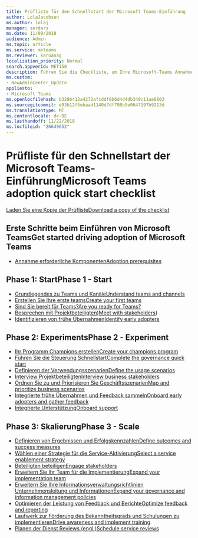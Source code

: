 ```yaml
---
title: Prüfliste für den Schnellstart der Microsoft Teams-Einführung
author: LolaJacobsen
ms.author: lolaj
manager: serdars
ms.date: 11/09/2018
audience: Admin
ms.topic: article
ms.service: msteams
ms.reviewer: karuanag
localization_priority: Normal
search.appverid: MET150
description: Führen Sie die Checkliste, um Ihre Microsoft-Teams Annahme beginnen.
ms.custom:
- NewAdminCenter_Update
appliesto:
- Microsoft Teams
ms.openlocfilehash: b328b412a4272afcddf8b6d4d4db349c11ae8803
ms.sourcegitcommit: e93b12f5ebaad1140d7df798b5e0647197b9213d
ms.translationtype: MT
ms.contentlocale: de-DE
ms.lasthandoff: 11/22/2018
ms.locfileid: "26649652"
---
```

# <a name="microsoft-teams-adoption-quick-start-checklist"></a><span data-ttu-id="79920-103">Prüfliste für den Schnellstart der Microsoft Teams-Einführung</span><span class="sxs-lookup"><span data-stu-id="79920-103">Microsoft Teams adoption quick start checklist</span></span>

[<span data-ttu-id="79920-104">Laden Sie eine Kopie der Prüfliste</span><span class="sxs-lookup"><span data-stu-id="79920-104">Download a copy of the checklist</span></span>](https://github.com/MicrosoftDocs/OfficeDocs-SkypeForBusiness/blob/live/Teams/downloads/teams-adopt-quickstart-checklist-oct2018.pdf?raw=true)

## <a name="get-started-driving-adoption-of-microsoft-teams"></a><span data-ttu-id="79920-105">Erste Schritte beim Einführen von Microsoft Teams</span><span class="sxs-lookup"><span data-stu-id="79920-105">Get started driving adoption of Microsoft Teams</span></span>

- [<span data-ttu-id="79920-106">Annahme erforderliche Komponenten</span><span class="sxs-lookup"><span data-stu-id="79920-106">Adoption prerequisites</span></span>](teams-adoption-get-started.md)

## <a name="phase-1---start"></a><span data-ttu-id="79920-107">Phase 1: Start</span><span class="sxs-lookup"><span data-stu-id="79920-107">Phase 1 - Start</span></span>

- [<span data-ttu-id="79920-108">Grundlegendes zu Teams und Kanäle</span><span class="sxs-lookup"><span data-stu-id="79920-108">Understand teams and channels</span></span>](teams-adoption-understand-teams-and-channels.md)
- [<span data-ttu-id="79920-109">Erstellen Sie Ihre erste teams</span><span class="sxs-lookup"><span data-stu-id="79920-109">Create your first teams</span></span>](teams-adoption-your-first-teams.md)
- [<span data-ttu-id="79920-110">Sind Sie bereit für Teams?</span><span class="sxs-lookup"><span data-stu-id="79920-110">Are you ready for Teams?</span></span>](teams-adoption-assess-readiness.md)
- <span data-ttu-id="79920-111">[Besprechen mit Projektbeteiligten](teams-adoption-assess-readiness.md#assess-your-stakeholders))</span><span class="sxs-lookup"><span data-stu-id="79920-111">[Meet with stakeholders](teams-adoption-assess-readiness.md#assess-your-stakeholders))</span></span>
- [<span data-ttu-id="79920-112">Identifizieren von frühe Übernahmen</span><span class="sxs-lookup"><span data-stu-id="79920-112">Identify early adopters</span></span>](teams-adoption-assess-readiness.md#identify-early-adopters)

## <a name="phase-2---experiment"></a><span data-ttu-id="79920-113">Phase 2: Experiments</span><span class="sxs-lookup"><span data-stu-id="79920-113">Phase 2 - Experiment</span></span>

- [<span data-ttu-id="79920-114">Ihr Programm Champions erstellen</span><span class="sxs-lookup"><span data-stu-id="79920-114">Create your champions program</span></span>](teams-adoption-create-champions-program.md)
- [<span data-ttu-id="79920-115">Führen Sie die Steuerung Schnellstart</span><span class="sxs-lookup"><span data-stu-id="79920-115">Complete the governance quick start</span></span>](teams-adoption-governance-quick-start.md)
- [<span data-ttu-id="79920-116">Definieren der Verwendungsszenarien</span><span class="sxs-lookup"><span data-stu-id="79920-116">Define the usage scenarios</span></span>](teams-adoption-define-usage-scenarios.md)
- [<span data-ttu-id="79920-117">Interview Projektbeteiligten</span><span class="sxs-lookup"><span data-stu-id="79920-117">Interview business stakeholders</span></span>](teams-adoption-define-usage-scenarios.md#interview-business-stakeholders)
- [<span data-ttu-id="79920-118">Ordnen Sie zu und Priorisieren Sie Geschäftsszenarien</span><span class="sxs-lookup"><span data-stu-id="79920-118">Map and prioritize business scenarios</span></span>](teams-adoption-define-usage-scenarios.md#map-and-prioritize-business-scenarios)
- [<span data-ttu-id="79920-119">Integrierte frühe Übernahmen und Feedback sammeln</span><span class="sxs-lookup"><span data-stu-id="79920-119">Onboard early adopters and gather feedback</span></span>](teams-adoption-onboard-early-adopters.md)
- [<span data-ttu-id="79920-120">Integrierte Unterstützung</span><span class="sxs-lookup"><span data-stu-id="79920-120">Onboard support</span></span>](teams-adoption-onboard-support.md)

## <a name="phase-3---scale"></a><span data-ttu-id="79920-121">Phase 3: Skalierung</span><span class="sxs-lookup"><span data-stu-id="79920-121">Phase 3 - Scale</span></span>

- [<span data-ttu-id="79920-122">Definieren von Ergebnissen und Erfolgskennzahlen</span><span class="sxs-lookup"><span data-stu-id="79920-122">Define outcomes and success measures</span></span>](teams-adoption-define-outcomes.md)
- [<span data-ttu-id="79920-123">Wählen einer Strategie für die Service-Aktivierung</span><span class="sxs-lookup"><span data-stu-id="79920-123">Select a service enablement strategy</span></span>](teams-adoption-define-outcomes.md#select-a-service-enablement-strategy)
- [<span data-ttu-id="79920-124">Beteiligten beteiligen</span><span class="sxs-lookup"><span data-stu-id="79920-124">Engage stakeholders</span></span>](teams-adoption-define-outcomes.md#engage-stakeholders)
- [<span data-ttu-id="79920-125">Erweitern Sie Ihr Team für die Implementierung</span><span class="sxs-lookup"><span data-stu-id="79920-125">Expand your implementation team</span></span>](teams-adoption-define-outcomes.md#expand-your-implementation-team)
- [<span data-ttu-id="79920-126">Erweitern Sie Ihre Informationsverwaltungsrichtlinien Unternehmensleitung und Informationen</span><span class="sxs-lookup"><span data-stu-id="79920-126">Expand your governance and information management policies</span></span>](teams-adoption-define-outcomes.md#expand-your-governance-and-information-management-policies)
- [<span data-ttu-id="79920-127">Optimieren der Leistung von Feedback und Berichte</span><span class="sxs-lookup"><span data-stu-id="79920-127">Optimize feedback and reporting</span></span>](teams-adoption-optimize-feedback-and-reporting.md)
- [<span data-ttu-id="79920-128">Laufwerk zur Förderung des Bekanntheitsgrads und Schulungen zu implementieren</span><span class="sxs-lookup"><span data-stu-id="79920-128">Drive awareness and implement training</span></span>](teams-adoption-drive-awareness.md)
- [<span data-ttu-id="79920-129">Planen der Dienst Reviews (engl.)</span><span class="sxs-lookup"><span data-stu-id="79920-129">Schedule service reviews</span></span>](teams-adoption-schedule-service-health-reviews.md)



